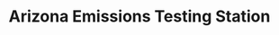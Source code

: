---
title: "Arizona Emissions Testing Station"
url: /chandler/arizona-emissions-testing-station/
shop: car repair
---
